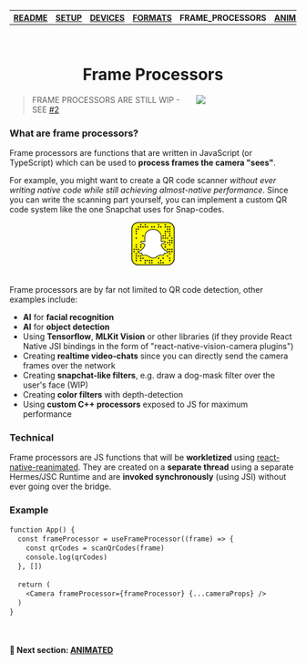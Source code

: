 <table>
<tr>
<th><a href="../README.md">README</a></th>
<th><a href="./SETUP.md">SETUP</a></th>
<th><a href="./DEVICES.md">DEVICES</a></th>
<th><a href="./FORMATS.md">FORMATS</a></th>
<th>FRAME_PROCESSORS</th>
<th><a href="./ANIMATED.md">ANIMATED</a></th>
<th><a href="./ERRORS.md">ERRORS</a></th>
</tr>
</table>

<br/>

<h1 align="center">Frame Processors</h1>

<div>
<!-- TODO: Demo of QR code scanning or smth -->
  <img align="right" width="35%" src="../img/ultra-wide-demo.gif">
</div>

> FRAME PROCESSORS ARE STILL WIP - SEE [#2](https://github.com/cuvent/react-native-vision-camera/pull/2)

### What are frame processors?

Frame processors are functions that are written in JavaScript (or TypeScript) which can be used to **process frames the camera "sees"**.

For example, you might want to create a QR code scanner _without ever writing native code while still achieving almost-native performance_. Since you can write the scanning part yourself, you can implement a custom QR code system like the one Snapchat uses for Snap-codes.

<div align="center">
  <img src="../img/snap-code.png" width="15%" />
</div>
<br />

Frame processors are by far not limited to QR code detection, other examples include:

* **AI** for **facial recognition**
* **AI** for **object detection**
* Using **Tensorflow**, **MLKit Vision** or other libraries (if they provide React Native JSI bindings in the form of "react-native-vision-camera plugins")
* Creating **realtime video-chats** since you can directly send the camera frames over the network
* Creating **snapchat-like filters**, e.g. draw a dog-mask filter over the user's face (WIP)
* Creating **color filters** with depth-detection
* Using **custom C++ processors** exposed to JS for maximum performance

### Technical

Frame processors are JS functions that will be **workletized** using [react-native-reanimated](https://github.com/software-mansion/react-native-reanimated). They are created on a **separate thread** using a separate Hermes/JSC Runtime and are **invoked synchronously** (using JSI) without ever going over the bridge.

### Example

```tsx
function App() {
  const frameProcessor = useFrameProcessor((frame) => {
    const qrCodes = scanQrCodes(frame)
    console.log(qrCodes)
  }, [])

  return (
    <Camera frameProcessor={frameProcessor} {...cameraProps} />
  )
}
```


<br />

#### 🚀 Next section: [ANIMATED](./ANIMATED.md)
